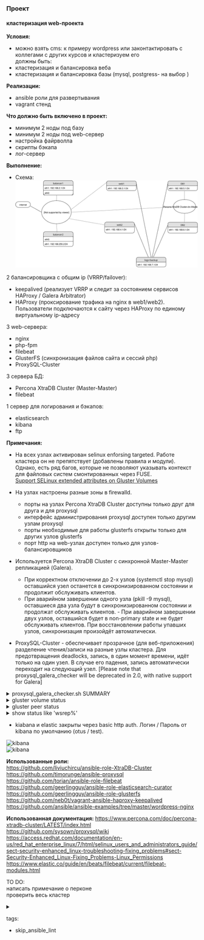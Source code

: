 ### Проект
#### кластеризация web-проекта

**Условия:**  
- можно взять cms: к примеру wordpress или законтактировать с коллегами с других курсов и кластеризуем его  
должны быть:  
- кластеризация и балансировка веба  
- кластеризация и балансировка базы (mysql, postgress- на выбор )  

**Реализации:**  
- ansible роли для развертывания  
- vagrant стенд  

**Что должно быть включено в проект:**  
- минимум 2 ноды под базу  
- минимум 2 ноды под web-сервер  
- настройка файрволла  
- скрипты бэкапа  
- лог-сервер  


**Выполнение:**  

- Схема:
![schema](https://raw.githubusercontent.com/YogSottot/otus_linux_1804/master/5.Project/Networkchart_cluster.svg?sanitize=true)

2 балансировщика с общим ip (VRRP/failover):  
- keepalived (реализует VRRP и следит за состоянием сервисов HAProxy / Galera Arbitrator)  
- HAProxy (проксирование трафика на nginx в web1/web2). Пользователи подключаются к сайту через HAProxy по единому виртуальному ip-адресу

3 web-сервера:  
- nginx  
- php-fpm  
- filebeat  
- GlusterFS (синхронизация файлов сайта и сессий php)
- ProxySQL-Cluster 

3 сервера БД:  
- Percona XtraDB Cluster (Master-Master)  
- filebeat  

1 сервер для логирования и бэкапов:  
- elasticsearch  
- kibana  
- ftp  

**Примечания:**  
- На всех узлах активирован selinux enforsing targeted. Работе кластера он не препятствует (добавлены правила и модули).  
	Однако, есть ряд багов, которые не позволяют указывать контекст для файловых систем смонтированных через FUSE.  
	[Support SELinux extended attributes on Gluster Volumes](https://github.com/gluster/glusterfs-specs/blob/master/accepted/SELinux-client-support.md)  

- На узлах настроены разные зоны в firewalld.  
	- порты на узлах Percona XtraDB Cluster доступны только друг для друга и для proxysql  
	- интерфейс администрирования proxysql доступен только другим узлам proxysql   
	- порты необходимые для работы glusterfs открыты только для других узлов glusterfs  
	- порт http на web-узлах доступен только для узлов-балансировщиков  

- Используется Percona XtraDB Cluster с синхронной Master-Master репликацией (Galera).  
	- При корректном отключении до 2-х узлов (systemctl stop mysql) оставшийся узел останется в синхронизированном состоянии и продолжит обслуживать клиентов.  
	- При аварийном завершении одного узла (pkill -9 mysql), оставшиеся два узла будут в синхронизированном состоянии и продолжат обслуживать клиентов.   - При аварийном завершении двух узлов, оставшийся будет в non-primary state и не будет обслуживать клиентов. При восстановлении работы упавших узлов, синхронизация произойдёт автоматически.  

- ProxySQL-Cluster - обеспечивает прозрачное (для веб-приложения) разделение чтения/записи на разные узлы кластера. Для предотвращения deadlocks, запись, в один момент времени, идёт только на один узел. В случае его падения, запись автоматически переходит на следующий узел. [Please note that proxysql_galera_checker will be deprecated in 2.0, with native support for Galera]  

<details><summary>proxysql_galera_checker.sh SUMMARY</summary><p>

```bash
Mon Nov  5 11:32:12 MSK 2018 ###### proxysql_galera_checker.sh SUMMARY ######
Mon Nov  5 11:32:12 MSK 2018 Hostgroup writers 1
Mon Nov  5 11:32:12 MSK 2018 Hostgroup readers 2
Mon Nov  5 11:32:12 MSK 2018 Number of writers 1
Mon Nov  5 11:32:12 MSK 2018 Writers are readers 1
Mon Nov  5 11:32:12 MSK 2018 log file /var/lib/proxysql/proxysql_galera_checker.log
Mon Nov  5 11:32:12 MSK 2018 ###### HANDLE WRITER NODES ######
Mon Nov  5 11:32:12 MSK 2018 --> Checking WRITE server 1:10.0.5.31:3306, current status ONLINE, wsrep_local_state 4
Mon Nov  5 11:32:12 MSK 2018 server 1:10.0.5.31:3306 is already ONLINE: 1 of 1 write nodes
Mon Nov  5 11:32:12 MSK 2018 --> Checking WRITE server 1:10.0.5.32:3306, current status ONLINE, wsrep_local_state 4
Mon Nov  5 11:32:12 MSK 2018 Changing server 1:10.0.5.32:3306 to status OFFLINE_SOFT. Reason: max write nodes reached (1)
Mon Nov  5 11:32:13 MSK 2018 --> Checking WRITE server 1:10.0.5.33:3306, current status ONLINE, wsrep_local_state 4
Mon Nov  5 11:32:13 MSK 2018 Changing server 1:10.0.5.33:3306 to status OFFLINE_SOFT. Reason: max write nodes reached (1)
Mon Nov  5 11:32:13 MSK 2018 ###### HANDLE READER NODES ######
Mon Nov  5 11:32:13 MSK 2018 --> Checking READ server 2:10.0.5.32:3306, current status ONLINE, wsrep_local_state 4
Mon Nov  5 11:32:13 MSK 2018 server 2:10.0.5.32:3306 is already ONLINE
Mon Nov  5 11:32:13 MSK 2018 --> Checking READ server 2:10.0.5.33:3306, current status ONLINE, wsrep_local_state 4
Mon Nov  5 11:32:13 MSK 2018 server 2:10.0.5.33:3306 is already ONLINE
Mon Nov  5 11:32:13 MSK 2018 --> Checking READ server 2:10.0.5.31:3306, current status ONLINE, wsrep_local_state 4
Mon Nov  5 11:32:13 MSK 2018 server 2:10.0.5.31:3306 is already ONLINE

</p></details>

- Создано 3 узла Glusterfs для избежания split-brain. При падении двух узлов, оставшийся не будет обслуживать клиентов.

- Если тестирование будет не в vagrant, то host-файл должен иметь структуру по предоставленному образцу.  
  При этом нужно обязательно поменять:  
```
  -   vars:
       xtradb_bind_interface: eth1
  -   vars:
       interface: eth1
       virtual_ipaddress: 10.0.5.81
```

- Развёртывается чистый дистрибутив wordpress. После запуска кластера, по адресу виртуального ip попадёте на стадию установки пароля и логина администратора wordpress. Проверены: загрузка файлов в медиабиблиотеку, создание новых записей, установка плагинов.

<details><summary>wordpress</summary><p>

![wordpress](https://i.imgur.com/hkSU4ug.png)  

</p></details>

- Сессии синхронизируются через gluster, так как в memcache нет репликации, а redis требует минимум 6 узлов (3 master, 3 slave)  

- Бэкап производится скриптом на python. БД через xtrabackup. Сайт через упаковку в архив. Бэкапы заливаются на сервер бэкапов по крону.

- Опция   ```network.ping-timeout: 5``` позволяет значительно снизить время лага при падении узла glusterfs.  По умолчанию 60 секунд.  

<details><summary>gluster volume info </summary><p>

```bash
[root@web2 vagrant]# gluster volume info 
 
Volume Name: php
Type: Replicate
Volume ID: 5e95467e-ed46-41c5-b44b-8657e01bcf05
Status: Started
Snapshot Count: 0
Number of Bricks: 1 x 3 = 3
Transport-type: tcp
Bricks:
Brick1: 10.0.5.21:/srv/gluster/php
Brick2: 10.0.5.22:/srv/gluster/php
Brick3: 10.0.5.23:/srv/gluster/php
Options Reconfigured:
performance.cache-size: 256MB
network.ping-timeout: 5
transport.address-family: inet
nfs.disable: on
performance.client-io-threads: off
 
Volume Name: wordpress
Type: Replicate
Volume ID: cc270d1d-504d-4d4f-8a10-c22bb116d92e
Status: Started
Snapshot Count: 0
Number of Bricks: 1 x 3 = 3
Transport-type: tcp
Bricks:
Brick1: 10.0.5.21:/srv/gluster/wordpress
Brick2: 10.0.5.22:/srv/gluster/wordpress
Brick3: 10.0.5.23:/srv/gluster/wordpress
Options Reconfigured:
performance.cache-size: 256MB
network.ping-timeout: 5
transport.address-family: inet
nfs.disable: on
performance.client-io-threads: off
```

</p></details>

<details><summary>gluster volume status</summary><p>

```bash
 gluster volume status
Status of volume: php
Gluster process                             TCP Port  RDMA Port  Online  Pid
------------------------------------------------------------------------------
Brick 10.0.5.21:/srv/gluster/php            49153     0          Y       5777 
Brick 10.0.5.22:/srv/gluster/php            49153     0          Y       7533 
Brick 10.0.5.23:/srv/gluster/php            49153     0          Y       6016 
Self-heal Daemon on localhost               N/A       N/A        Y       7556 
Self-heal Daemon on 10.0.5.23               N/A       N/A        Y       6039 
Self-heal Daemon on 10.0.5.21               N/A       N/A        Y       5800 
 
Task Status of Volume php
------------------------------------------------------------------------------
There are no active volume tasks
 
Status of volume: wordpress
Gluster process                             TCP Port  RDMA Port  Online  Pid
------------------------------------------------------------------------------
Brick 10.0.5.21:/srv/gluster/wordpress      49152     0          Y       5701 
Brick 10.0.5.22:/srv/gluster/wordpress      49152     0          Y       7457 
Brick 10.0.5.23:/srv/gluster/wordpress      49152     0          Y       5612 
Self-heal Daemon on localhost               N/A       N/A        Y       7556 
Self-heal Daemon on 10.0.5.23               N/A       N/A        Y       6039 
Self-heal Daemon on 10.0.5.21               N/A       N/A        Y       5800 
 
Task Status of Volume wordpress
------------------------------------------------------------------------------
There are no active volume tasks
```

</p></details>

<details><summary>gluster peer status</summary><p>

```bash
[root@web2 vagrant]# gluster peer status
Number of Peers: 2

Hostname: 10.0.5.23
Uuid: c898bc81-1f9f-4941-a608-7d45ab22c91f
State: Peer in Cluster (Connected)

Hostname: 10.0.5.21
Uuid: 4ebe85e0-6f14-4f7d-8fd6-9f4314a0fee2
State: Peer in Cluster (Connected)
```

</p></details>

<details><summary>show status like 'wsrep%'</summary><p>

```bash
mysql> show status like 'wsrep%';
+----------------------------------+----------------------------------------------------------+
| Variable_name                    | Value                                                    |
+----------------------------------+----------------------------------------------------------+
| wsrep_local_state_uuid           | bca419cf-dea0-11e8-9614-472050e4d128                     |
| wsrep_protocol_version           | 9                                                        |
| wsrep_last_applied               | 11                                                       |
| wsrep_last_committed             | 11                                                       |
| wsrep_replicated                 | 0                                                        |
| wsrep_replicated_bytes           | 0                                                        |
| wsrep_repl_keys                  | 0                                                        |
| wsrep_repl_keys_bytes            | 0                                                        |
| wsrep_repl_data_bytes            | 0                                                        |
| wsrep_repl_other_bytes           | 0                                                        |
| wsrep_received                   | 7                                                        |
| wsrep_received_bytes             | 590                                                      |
| wsrep_local_commits              | 0                                                        |
| wsrep_local_cert_failures        | 0                                                        |
| wsrep_local_replays              | 0                                                        |
| wsrep_local_send_queue           | 0                                                        |
| wsrep_local_send_queue_max       | 1                                                        |
| wsrep_local_send_queue_min       | 0                                                        |
| wsrep_local_send_queue_avg       | 0.000000                                                 |
| wsrep_local_recv_queue           | 0                                                        |
| wsrep_local_recv_queue_max       | 1                                                        |
| wsrep_local_recv_queue_min       | 0                                                        |
| wsrep_local_recv_queue_avg       | 0.000000                                                 |
| wsrep_local_cached_downto        | 0                                                        |
| wsrep_flow_control_paused_ns     | 0                                                        |
| wsrep_flow_control_paused        | 0.000000                                                 |
| wsrep_flow_control_sent          | 0                                                        |
| wsrep_flow_control_recv          | 0                                                        |
| wsrep_flow_control_interval      | [ 173, 173 ]                                             |
| wsrep_flow_control_interval_low  | 173                                                      |
| wsrep_flow_control_interval_high | 173                                                      |
| wsrep_flow_control_status        | OFF                                                      |
| wsrep_cert_deps_distance         | 0.000000                                                 |
| wsrep_apply_oooe                 | 0.000000                                                 |
| wsrep_apply_oool                 | 0.000000                                                 |
| wsrep_apply_window               | 0.000000                                                 |
| wsrep_commit_oooe                | 0.000000                                                 |
| wsrep_commit_oool                | 0.000000                                                 |
| wsrep_commit_window              | 0.000000                                                 |
| wsrep_local_state                | 4                                                        |
| wsrep_local_state_comment        | Synced                                                   |
| wsrep_cert_index_size            | 0                                                        |
| wsrep_cert_bucket_count          | 22                                                       |
| wsrep_gcache_pool_size           | 1592                                                     |
| wsrep_causal_reads               | 0                                                        |
| wsrep_cert_interval              | 0.000000                                                 |
| wsrep_open_transactions          | 0                                                        |
| wsrep_open_connections           | 0                                                        |
| wsrep_ist_receive_status         |                                                          |
| wsrep_ist_receive_seqno_start    | 0                                                        |
| wsrep_ist_receive_seqno_current  | 0                                                        |
| wsrep_ist_receive_seqno_end      | 0                                                        |
| wsrep_incoming_addresses         | 192.168.0.133:3306,192.168.0.132:3306,192.168.0.131:3306 |
| wsrep_cluster_weight             | 3                                                        |
| wsrep_desync_count               | 0                                                        |
| wsrep_evs_delayed                |                                                          |
| wsrep_evs_evict_list             |                                                          |
| wsrep_evs_repl_latency           | 0.000538706/0.00661727/0.0185985/0.00706663/4            |
| wsrep_evs_state                  | OPERATIONAL                                              |
| wsrep_gcomm_uuid                 | 9f48f6a4-dea3-11e8-b931-9bf966e6d3e6                     |
| wsrep_cluster_conf_id            | 3                                                        |
| wsrep_cluster_size               | 3                                                        |
| wsrep_cluster_state_uuid         | bca419cf-dea0-11e8-9614-472050e4d128                     |
| wsrep_cluster_status             | Primary                                                  |
| wsrep_connected                  | ON                                                       |
| wsrep_local_bf_aborts            | 0                                                        |
| wsrep_local_index                | 1                                                        |
| wsrep_provider_name              | Galera                                                   |
| wsrep_provider_vendor            | Codership Oy <info@codership.com>                        |
| wsrep_provider_version           | 3.31(rf216443)                                           |
| wsrep_ready                      | ON                                                       |
+----------------------------------+----------------------------------------------------------+
71 rows in set (0.19 sec)
```

</p></details>

- kiabana и elastic закрыты через basic http auth. Логин / Пароль от kibana по умолчанию (otus / test).  

![kibana](https://i.imgur.com/i7OZxnO.png)  
![kibana](https://i.imgur.com/xjQtnPr.png)  


**Использованные роли:**  
https://github.com/liviuchircu/ansible-role-XtraDB-Cluster  
https://github.com/timorunge/ansible-proxysql  
https://github.com/torian/ansible-role-filebeat  
https://github.com/geerlingguy/ansible-role-elasticsearch-curator  
https://github.com/geerlingguy/ansible-role-glusterfs  
https://github.com/neb0t/vagrant-ansible-haproxy-keepalived  
https://github.com/ansible/ansible-examples/tree/master/wordpress-nginx  

**Использованная документация:**
https://www.percona.com/doc/percona-xtradb-cluster/LATEST/index.html  
https://github.com/sysown/proxysql/wiki  
https://access.redhat.com/documentation/en-us/red_hat_enterprise_linux/7/html/selinux_users_and_administrators_guide/sect-security-enhanced_linux-troubleshooting-fixing_problems#sect-Security-Enhanced_Linux-Fixing_Problems-Linux_Permissions  
https://www.elastic.co/guide/en/beats/filebeat/current/filebeat-modules.html  

TO DO:  
написать примечание о перконе  
проверить весь кластер  


<details><summary></summary><p>

</p></details>

  tags:
  - skip_ansible_lint
